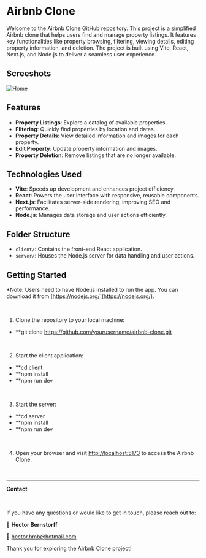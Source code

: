 # Airbnb Clone

Welcome to the Airbnb Clone GitHub repository. This project is a simplified Airbnb clone that helps users find and manage property listings. It features key functionalities like property browsing, filtering, viewing details, editing property information, and deletion. The project is built using Vite, React, Next.js, and Node.js to deliver a seamless user experience.

## Screeshots
![Home](screenshots/homepage.jpg)

## Features

- **Property Listings**: Explore a catalog of available properties.
- **Filtering**: Quickly find properties by location and dates.
- **Property Details**: View detailed information and images for each property.
- **Edit Property**: Update property information and images.
- **Property Deletion**: Remove listings that are no longer available.

## Technologies Used

- **Vite**: Speeds up development and enhances project efficiency.
- **React**: Powers the user interface with responsive, reusable components.
- **Next.js**: Facilitates server-side rendering, improving SEO and performance.
- **Node.js**: Manages data storage and user actions efficiently.

## Folder Structure

- `client/`: Contains the front-end React application.
- `server/`: Houses the Node.js server for data handling and user actions.

## Getting Started

*Note: Users need to have Node.js installed to run the app. You can download it from [https://nodejs.org/](https://nodejs.org/).

<br />

1. Clone the repository to your local machine:
- **git clone https://github.com/yourusername/airbnb-clone.git
  
<br />

2. Start the client application:
- **cd client
- **npm install
- **npm run dev

<br />

3. Start the server:
- **cd server
- **npm install
- **npm run dev
  
<br />

4. Open your browser and visit [http://localhost:5173](http://localhost:5173) to access the Airbnb Clone.

<br />

---

**Contact**

<br />

If you have any questions or would like to get in touch, please reach out to:

👤 **Hector Bernstorff**


📧 [hector.hmb@hotmail.com](mailto:hector.hmb@hotmail.com)


Thank you for exploring the Airbnb Clone project!
